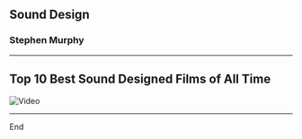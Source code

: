 ## Sound Design

### Stephen Murphy

---

## Top 10 Best Sound Designed Films of All Time

![Video](https://www.youtube.com/embed/GBrl96hyChc)

---

End